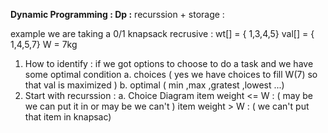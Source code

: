 **Dynamic Programming :
	Dp :** recurssion + storage  :

example we are taking a 0/1 knapsack recrusive :
	wt[] = { 1,3,4,5}
	val[] = { 1,4,5,7}
	W = 7kg

1. How to identify :
   if we got options to choose to do a task and we have some optimal condition
   a. choices ( yes we have choices  to fill W(7)  so that val is maximized )
   b. optimal ( min ,max ,gratest ,lowest ...)
2. Start with recurssion :
   a. Choice Diagram
   item weight <= W : ( may be we can put it in or may be we can't )
   item weight > W : ( we can't put that item in knapsac)
